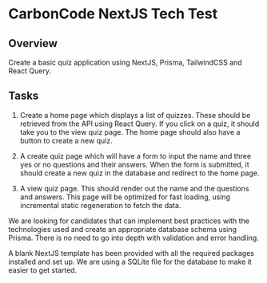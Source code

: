 # CarbonCode NextJS Tech Test

## Overview

Create a basic quiz application using NextJS, Prisma, TailwindCSS and React Query.

## Tasks

1. Create a home page which displays a list of quizzes. These should be retrieved from the API using React Query. If you click on a quiz, it should take you to the view quiz page. The home page should also have a button to create a new quiz.

2. A create quiz page which will have a form to input the name and three yes or no questions and their answers. When the form is submitted, it should create a new quiz in the database and redirect to the home page.

3. A view quiz page. This should render out the name and the questions and answers. This page will be optimized for fast loading, using incremental static regeneration to fetch the data.

We are looking for candidates that can implement best practices with the technologies used and create an appropriate database schema using Prisma. There is no need to go into depth with validation and error handling.

A blank NextJS template has been provided with all the required packages installed and set up. We are using a SQLite file for the database to make it easier to get started.
